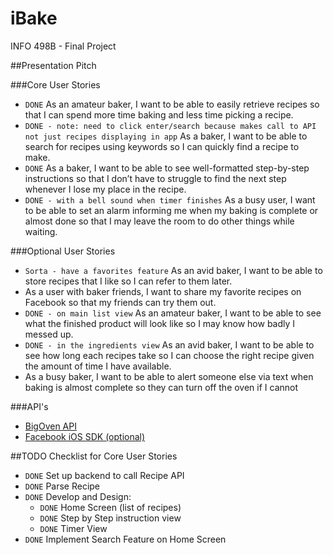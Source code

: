 # iBake
INFO 498B - Final Project

##Presentation Pitch

###Core User Stories
* `DONE` As an amateur baker, I want to be able to easily retrieve recipes so that I can spend more time baking and less time picking a recipe.
* `DONE - note: need to click enter/search because makes call to API not just recipes displaying in app` As a baker, I want to be able to search for recipes using keywords so I can quickly find a recipe to make.
* `DONE` As a baker, I want to be able to see well-formatted step-by-step instructions so that I don’t have to struggle to find the next step whenever I lose my place in the recipe.
* `DONE - with a bell sound when timer finishes` As a busy user, I want to be able to set an alarm informing me when my baking is complete or almost done so that I may leave the room to do other things while waiting.


###Optional User Stories
* `Sorta - have a favorites feature` As an avid baker, I want to be able to store recipes that I like so I can refer to them later.
* As a user with baker friends, I want to share my favorite recipes on Facebook so that my friends can try them out.
* `DONE - on main list view` As an amateur baker, I want to be able to see what the finished product will look like so I may know how badly I messed up.
* `DONE - in the ingredients view` As an avid baker, I want to be able to see how long each recipes take so I can choose the right recipe given the amount of time I have available.
* As a busy baker, I want to be able to alert someone else via text when baking is almost complete so they can turn off the oven if I cannot

###API's
* [BigOven API](http://api2.bigoven.com/swagger/ui/index)
* [Facebook iOS SDK (optional)](https://developers.facebook.com/docs/ios)


##TODO Checklist for Core User Stories
* `DONE` Set up backend to call Recipe API
* `DONE` Parse Recipe
* `DONE` Develop and Design:
  * `DONE` Home Screen (list of recipes)
  * `DONE` Step by Step instruction view
  * `DONE` Timer View 
* `DONE` Implement Search Feature on Home Screen

